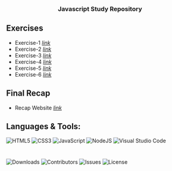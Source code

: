 <h3 align="center">Javascript Study Repository</h3>

## Exercises
- Exercise-1 <a href="https://github.com/randexlofi/js-study/tree/master/exercise-1"><i>link</i></a></li>
- Exercise-2 <a href="https://github.com/randexlofi/js-study/tree/master/exercise-2"><i>link</i></a></li>
- Exercise-3 <a href="https://github.com/randexlofi/js-study/tree/master/exercise-3"><i>link</i></a></li>
- Exercise-4 <a href="https://github.com/randexlofi/js-study/tree/master/exercise-4"><i>link</i></a></li>
- Exercise-5 <a href="https://github.com/randexlofi/js-study/tree/master/exercise-5"><i>link</i></a></li>
- Exercise-6 <a href="https://github.com/randexlofi/js-study/tree/master/exercise-6"><i>link</i></a></li>

## Final Recap
- Recap Website <a href="https://github.com/randexlofi/js-study/tree/master"><i>link</i></a></li>

## Languages & Tools:
![HTML5](https://img.shields.io/badge/html5-%23E34F26.svg?style=for-the-badge&logo=html5&logoColor=white)
![CSS3](https://img.shields.io/badge/css3-%231572B6.svg?style=for-the-badge&logo=css3&logoColor=white)
![JavaScript](https://img.shields.io/badge/javascript-%23323330.svg?style=for-the-badge&logo=javascript&logoColor=%23F7DF1E)
![NodeJS](https://img.shields.io/badge/node.js-6DA55F?style=for-the-badge&logo=node.js&logoColor=white)
![Visual Studio Code](https://img.shields.io/badge/Visual%20Studio%20Code-0078d7.svg?style=for-the-badge&logo=visual-studio-code&logoColor=white)

#
![Downloads](https://img.shields.io/github/downloads/randexlofi/js-study/total) ![Contributors](https://img.shields.io/github/contributors/randexlofi/js-study?color=dark-green) ![Issues](https://img.shields.io/github/issues/randexlofi/js-study) ![License](https://img.shields.io/github/license/randexlofi/js-study) 
